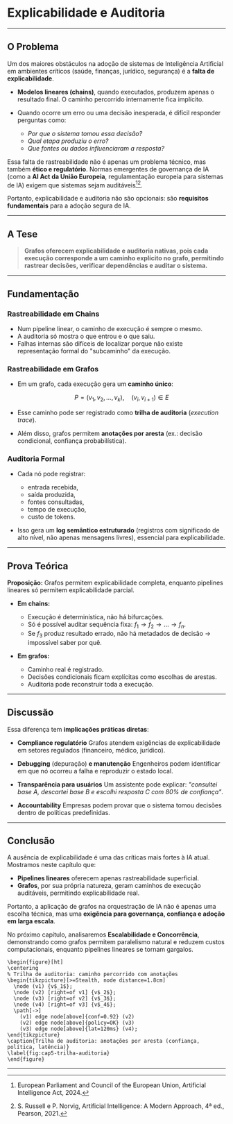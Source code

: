 # Explicabilidade e Auditoria

---

## O Problema

Um dos maiores obstáculos na adoção de sistemas de Inteligência Artificial em ambientes críticos (saúde, finanças, jurídico, segurança) é a **falta de explicabilidade**.

* **Modelos lineares (chains)**, quando executados, produzem apenas o resultado final. O caminho percorrido internamente fica implícito.
* Quando ocorre um erro ou uma decisão inesperada, é difícil responder perguntas como:

  * *Por que o sistema tomou essa decisão?*
  * *Qual etapa produziu o erro?*
  * *Que fontes ou dados influenciaram a resposta?*

Essa falta de rastreabilidade não é apenas um problema técnico, mas também **ético e regulatório**. Normas emergentes de governança de IA (como a **AI Act da União Europeia**, regulamentação europeia para sistemas de IA) exigem que sistemas sejam auditáveis[^1][^2].

Portanto, explicabilidade e auditoria não são opcionais: são **requisitos fundamentais** para a adoção segura de IA.

---

## A Tese

> **Grafos oferecem explicabilidade e auditoria nativas, pois cada execução corresponde a um caminho explícito no grafo, permitindo rastrear decisões, verificar dependências e auditar o sistema.**

---

## Fundamentação

### Rastreabilidade em Chains

* Num pipeline linear, o caminho de execução é sempre o mesmo.
* A auditoria só mostra o que entrou e o que saiu.
* Falhas internas são difíceis de localizar porque não existe representação formal do "subcaminho" da execução.

### Rastreabilidade em Grafos

* Em um grafo, cada execução gera um **caminho único**:

  $$
  P = (v_1, v_2, ..., v_k), \quad (v_i, v_{i+1}) \in E
  $$
* Esse caminho pode ser registrado como **trilha de auditoria** (*execution trace*).
* Além disso, grafos permitem **anotações por aresta** (ex.: decisão condicional, confiança probabilística).

### Auditoria Formal

* Cada nó pode registrar:

  * entrada recebida,
  * saída produzida,
  * fontes consultadas,
  * tempo de execução,
  * custo de tokens.
* Isso gera um **log semântico estruturado** (registros com significado de alto nível, não apenas mensagens livres), essencial para explicabilidade.

---

## Prova Teórica

**Proposição:** Grafos permitem explicabilidade completa, enquanto pipelines lineares só permitem explicabilidade parcial.

* **Em chains:**

  * Execução é determinística, não há bifurcações.
  * Só é possível auditar sequência fixa: $f_1 \to f_2 \to ... \to f_n$.
  * Se $f_3$ produz resultado errado, não há metadados de decisão → impossível saber por quê.

* **Em grafos:**

  * Caminho real é registrado.
  * Decisões condicionais ficam explícitas como escolhas de arestas.
  * Auditoria pode reconstruir toda a execução.

---

## Discussão

Essa diferença tem **implicações práticas diretas**:

* **Compliance regulatório**
  Grafos atendem exigências de explicabilidade em setores regulados (financeiro, médico, jurídico).

* **Debugging** (depuração) **e manutenção**
  Engenheiros podem identificar em que nó ocorreu a falha e reproduzir o estado local.

* **Transparência para usuários**
  Um assistente pode explicar: *"consultei base A, descartei base B e escolhi resposta C com 80% de confiança"*.

* **Accountability**
  Empresas podem provar que o sistema tomou decisões dentro de políticas predefinidas.

---

## Conclusão

A ausência de explicabilidade é uma das críticas mais fortes à IA atual.
Mostramos neste capítulo que:

* **Pipelines lineares** oferecem apenas rastreabilidade superficial.
* **Grafos**, por sua própria natureza, geram caminhos de execução auditáveis, permitindo explicabilidade real.

Portanto, a aplicação de grafos na orquestração de IA não é apenas uma escolha técnica, mas uma **exigência para governança, confiança e adoção em larga escala**.

No próximo capítulo, analisaremos **Escalabilidade e Concorrência**, demonstrando como grafos permitem paralelismo natural e reduzem custos computacionais, enquanto pipelines lineares se tornam gargalos.

```{=latex}
\begin{figure}[ht]
\centering
% Trilha de auditoria: caminho percorrido com anotações
\begin{tikzpicture}[>=Stealth, node distance=1.8cm]
  \node (v1) {v$_1$};
  \node (v2) [right=of v1] {v$_2$};
  \node (v3) [right=of v2] {v$_3$};
  \node (v4) [right=of v3] {v$_4$};
  \path[->]
    (v1) edge node[above]{conf=0.92} (v2)
    (v2) edge node[above]{policy=OK} (v3)
    (v3) edge node[above]{lat=120ms} (v4);
\end{tikzpicture}
\caption{Trilha de auditoria: anotações por aresta (confiança, política, latência)}
\label{fig:cap5-trilha-auditoria}
\end{figure}
```

---

[^1]: European Parliament and Council of the European Union, Artificial Intelligence Act, 2024.
[^2]: S. Russell e P. Norvig, Artificial Intelligence: A Modern Approach, 4ª ed., Pearson, 2021.